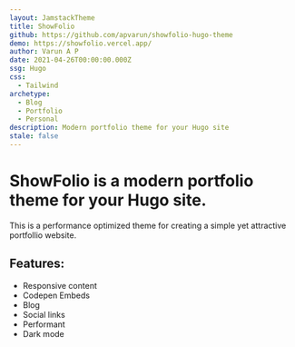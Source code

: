 ```yaml
---
layout: JamstackTheme
title: ShowFolio
github: https://github.com/apvarun/showfolio-hugo-theme
demo: https://showfolio.vercel.app/
author: Varun A P
date: 2021-04-26T00:00:00.000Z
ssg: Hugo
css:
  - Tailwind
archetype:
  - Blog
  - Portfolio
  - Personal
description: Modern portfolio theme for your Hugo site
stale: false
---
```


# ShowFolio is a modern portfolio theme for your Hugo site.

This is a performance optimized theme for creating a simple yet attractive portfollio website.

## Features:

* Responsive content
* Codepen Embeds
* Blog
* Social links
* Performant
* Dark mode
